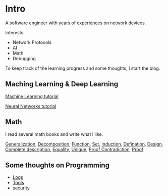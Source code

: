 # Intro

A software engineer with years of experiences on network devices.

Interests:

* Network Protocols
* AI
* Math
* Debugging

To keep track of the learning progress and some thoughts, I start the blog.

## Maching Learning & Deep Learning

[Machine Learning tutorial](./ml_tutorials/ml_tutorials.md)

[Neural Networks tutorial](./neural_networks/neural_networks.md)

## Math

I read several math books and write what I like.

[Generalization](./math/generalization.md),
[Decomposition](./math/decomposition.md),
[Function](./math/function.md),
[Set](./math/set.md),
[Induction](./math/proof/induction.md),
[Defination](./math/definition.md),
[Design](./math/design.md),
[Complete description](./math/complete.md),
[Equality](./math/equality.md),
[Unique](./math/unique.md),
[Proof Contradiction](./math/proof/contradiction.md),
[Proof](./math/proof_method.md)

## Some thoughts on Programming

* [Logs](./programming/log.md)
* [Tools](./programming/tools/tools.md)
* security
